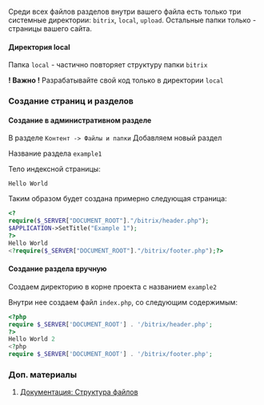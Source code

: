 Среди всех файлов разделов внутри вашего файла есть только три системные директории: `bitrix`, `local`, `upload`. Остальные папки только - страницы вашего сайта.

#### Директория local
Папка `local` - частично повторяет структуру папки `bitrix`

**! Важно !**
Разрабатывайте свой код только в директории `local`

### Создание страниц и разделов
#### Создание в административном разделе
В разделе `Контент -> Файлы и папки` Добавляем новый раздел

Название раздела `example1`

Тело индексной страницы:
```text
Hello World
```  
Таким образом будет создана примерно следующая страница:
```php
<?
require($_SERVER["DOCUMENT_ROOT"]."/bitrix/header.php");
$APPLICATION->SetTitle("Example 1");
?>
Hello World
<?require($_SERVER["DOCUMENT_ROOT"]."/bitrix/footer.php");?>
```

#### Создание раздела вручную
Создаем директорию в корне проекта с названием `example2`

Внутри нее создаем файл `index.php`, со следующим содержимым:
```php
<?php
require $_SERVER['DOCUMENT_ROOT'] . '/bitrix/header.php';
?>
Hello World 2
<?php
require $_SERVER['DOCUMENT_ROOT'] . '/bitrix/footer.php';

```
### Доп. материалы
1. [Документация: Структура файлов](https://dev.1c-bitrix.ru/learning/course/index.php?COURSE_ID=43&LESSON_ID=2287&LESSON_PATH=3913.4608.2287)


